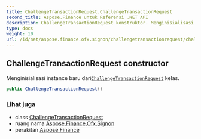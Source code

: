 ```yaml
---
title: ChallengeTransactionRequest.ChallengeTransactionRequest
second_title: Aspose.Finance untuk Referensi .NET API
description: ChallengeTransactionRequest konstruktor. Menginisialisasi instance baru dariChallengeTransactionRequest kelas.
type: docs
weight: 10
url: /id/net/aspose.finance.ofx.signon/challengetransactionrequest/challengetransactionrequest/
---
```

## ChallengeTransactionRequest constructor

Menginisialisasi instance baru dari[`ChallengeTransactionRequest`](../) kelas.

```csharp
public ChallengeTransactionRequest()
```

### Lihat juga

* class [ChallengeTransactionRequest](../)
* ruang nama [Aspose.Finance.Ofx.Signon](../../challengetransactionrequest/)
* perakitan [Aspose.Finance](../../../)


